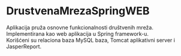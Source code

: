 # DrustvenaMrezaSpringWEB

Aplikacija pruža osnovne funkcionalnosti društvenih mreža.<br/>
Implementirana kao web aplikacija u Spring framework-u.<br/>
Korišćeni su relaciona baza MySQL baza, Tomcat aplikativni server i JasperReport.
